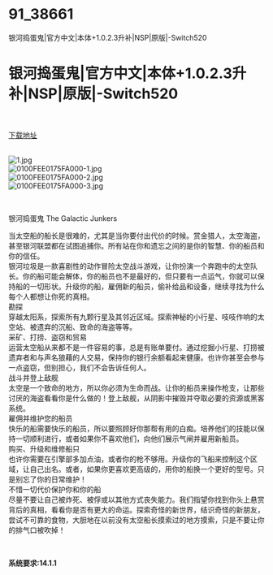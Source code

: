 # 91_38661
银河捣蛋鬼|官方中文|本体+1.0.2.3升补|NSP|原版|-Switch520
# 银河捣蛋鬼|官方中文|本体+1.0.2.3升补|NSP|原版|-Switch520
 <br/></br>
[下载地址](https://www.switch520.cc/article/38661 "下载地址")
<br/></br>

<p><img title="1.jpg" src="https://www.switch520.cc/muke_img/2022_07_10_0945fd0e00f49.jpg" alt="1.jpg"><br>
<img title="0100FEE0175FA000-1.jpg" src="https://www.switch520.cc/muke_img/2022_07_10_476c24b131e20.jpg" alt="0100FEE0175FA000-1.jpg"><br>
<img title="0100FEE0175FA000-2.jpg" src="https://www.switch520.cc/muke_img/2022_07_10_3b090d63fe8d3.jpg" alt="0100FEE0175FA000-2.jpg"><br>
<img title="0100FEE0175FA000-3.jpg" src="https://www.switch520.cc/muke_img/2022_07_10_49a5ec6a5dca1.jpg" alt="0100FEE0175FA000-3.jpg"></p>
<p>&nbsp;</p>
<p>银河捣蛋鬼 The Galactic Junkers</p>
<p>当太空船的船长是很难的，尤其是当你要付出代价的时候。赏金猎人，太空海盗，甚至银河联盟都在试图追捕你。所有站在你和遗忘之间的是你的智慧、你的船员和你的信任。<br>
银河垃圾是一款喜剧性的动作冒险太空战斗游戏，让你扮演一个奔跑中的太空队长。你的船可能会解体，你的船员也不是最好的，但只要有一点运气，你就可以保持船的一切形状。升级你的船，雇佣新的船员，偷补给品和设备，继续寻找为什么每个人都想让你死的真相。<br>
勘探<br>
穿越太阳系，探索所有九颗行星及其邻近区域。探索神秘的小行星、吱吱作响的太空站、被遗弃的沉船、致命的海盗等等。<br>
采矿、打捞、盗窃和贸易<br>
运营太空船从来都不是一件容易的事，总是有账单要付。通过挖掘小行星、打捞被遗弃者和与声名狼藉的人交易，保持你的银行余额看起来健康。也许你甚至会参与一点盗窃，但别担心，我们不会告诉任何人。<br>
战斗并登上敌舰<br>
太空是一个致命的地方，所以你必须为生命而战。让你的船员来操作枪支，让那些讨厌的海盗看看你是什么做的！登上敌舰，从阴影中摧毁并夺取必要的资源或黑客系统。<br>
雇佣并维护您的船员<br>
快乐的船需要快乐的船员，所以要照顾好你那帮有用的白痴。培养他们的技能以保持一切顺利进行，或者如果你不喜欢他们，向他们展示气闸并雇用新船员。<br>
购买、升级和维修船只<br>
也许你需要在引擎部多加点油，或者你的枪不够用。升级你的飞船来控制这个区域，让自己出名。或者，如果你更喜欢更高级的，用你的船换一个更好的型号。只是别忘了你的日常维护！<br>
不惜一切代价保护你和你的船<br>
尽量不要让自己被炸死、被俘或以其他方式丧失能力。我们指望你找到你头上悬赏背后的真相，看看你是否有更大的命运。探索奇怪的新世界，结识奇怪的新朋友，尝试不可靠的食物，大胆地在以前没有太空船长摸索过的地方摸索，只是不要让你的排气口被吹掉！</p>
<p>&nbsp;</p>
<p><strong>系统要求:14.1.1</strong></p>


